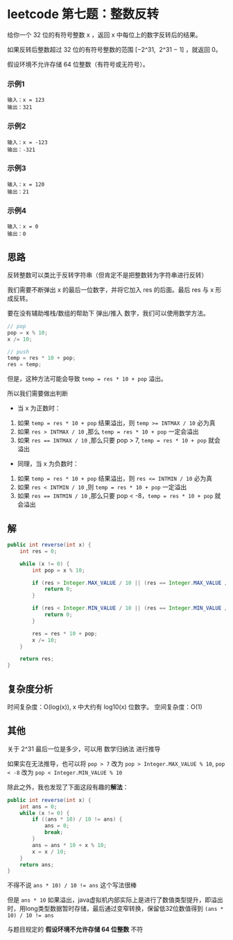 # leetcode 第七题：整数反转

给你一个 32 位的有符号整数 x ，返回 x 中每位上的数字反转后的结果。

如果反转后整数超过 32 位的有符号整数的范围 [−2^31,  2^31 − 1] ，就返回 0。

假设环境不允许存储 64 位整数（有符号或无符号）。

### 示例1
```
输入：x = 123
输出：321
```

### 示例2
```
输入：x = -123
输出：-321
```

### 示例3
```
输入：x = 120
输出：21
```

### 示例4
```
输入：x = 0
输出：0
```

## 思路

反转整数可以类比于反转字符串（但肯定不是把整数转为字符串进行反转）

我们需要不断弹出 x 的最后一位数字，并将它加入 res 的后面。最后 res 与 x 形成反转。

要在没有辅助堆栈/数组的帮助下 弹出/推入 数字，我们可以使用数学方法。

```java
// pop
pop = x % 10;
x /= 10;

// push
temp = res * 10 + pop;
res = temp;
```

但是，这种方法可能会导致 `temp = res * 10 + pop` 溢出。

所以我们需要做出判断

+ 当 x 为正数时：

1. 如果 `temp = res * 10 + pop` 结果溢出，则 `temp >= INTMAX / 10` 必为真
2. 如果 `res > INTMAX / 10` ,那么 `temp = res * 10 + pop` 一定会溢出
3. 如果 `res == INTMAX / 10` ,那么只要 pop > 7, `temp = res * 10 + pop` 就会溢出

+ 同理，当 x 为负数时：

1. 如果 `temp = res * 10 + pop` 结果溢出，则 `res <= INTMIN / 10` 必为真
2. 如果 `res < INTMIN / 10` ,则 `temp = res * 10 + pop` 一定溢出
3. 如果 `res == INTMIN / 10` ,那么只要 pop < -8，`temp = res * 10 + pop` 就会溢出

## 解

```java
public int reverse(int x) {
    int res = 0;

    while (x != 0) {
        int pop = x % 10;

        if (res > Integer.MAX_VALUE / 10 || (res == Integer.MAX_VALUE / 10 && pop > 7)) {
            return 0;
        }

        if (res < Integer.MIN_VALUE / 10 || (res == Integer.MIN_VALUE / 10 && pop < -8)) {
            return 0;
        }

        res = res * 10 + pop;
        x /= 10;
    }

    return res;
}
```

## 复杂度分析
时间复杂度：O(log(x)), x 中大约有 log10(x) 位数字。
空间复杂度：O(1)

## 其他

关于 2^31 最后一位是多少，可以用 数学归纳法 进行推导

如果实在无法推导，也可以将 `pop > 7` 改为 `pop > Integer.MAX_VALUE % 10`, `pop < -8` 改为 `pop < Integer.MIN_VALUE % 10`

除此之外，我也发现了下面这段有趣的**解法**：

```java
public int reverse(int x) {
    int ans = 0;
	while (x != 0) {
		if ((ans * 10) / 10 != ans) {
			ans = 0;
			break;
		}
		ans = ans * 10 + x % 10;
		x = x / 10;
	}
	return ans;
}
```

不得不说 `ans * 10) / 10 != ans` 这个写法很棒

但是 `ans * 10` 如果溢出，java虚拟机内部实际上是进行了数值类型提升，即溢出时，用long类型数据暂时存储，最后通过变窄转换，保留低32位数值得到 `(ans * 10) / 10 != ans`

与题目规定的 **假设环境不允许存储 64 位整数** 不符
